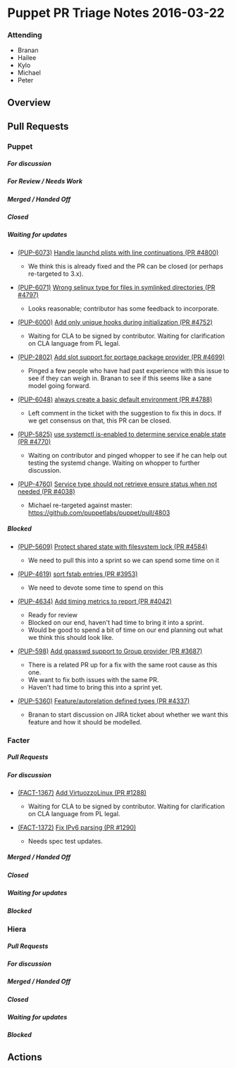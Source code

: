 # Puppet PR Triage Notes 2016-03-22

### Attending
- Branan
- Hailee
- Kylo
- Michael
- Peter

## Overview

## Pull Requests

### Puppet

##### For discussion

##### For Review / Needs Work

##### Merged / Handed Off

##### Closed

##### Waiting for updates

* [(PUP-6073)](https://tickets.puppetlabs.com/browse/PUP-6073) [Handle launchd plists with line continuations (PR #4800)](https://github.com/puppetlabs/puppet/pull/4800)
  - We think this is already fixed and the PR can be closed (or perhaps re-targeted to 3.x).

* [(PUP-6071)](https://tickets.puppetlabs.com/browse/PUP-6071) [Wrong selinux type for files in symlinked directories (PR #4797)](https://github.com/puppetlabs/puppet/pull/4797)
  - Looks reasonable; contributor has some feedback to incorporate.

* [(PUP-6000)](https://tickets.puppetlabs.com/browse/PUP-6000) [Add only unique hooks during initialization (PR #4752)](https://github.com/puppetlabs/puppet/pull/4752)
  - Waiting for CLA to be signed by contributor. Waiting for clarification on CLA language from PL legal.

* [(PUP-2802)](https://tickets.puppetlabs.com/browse/PUP-2802) [Add slot support for portage package provider (PR #4699)](https://github.com/puppetlabs/puppet/pull/4699)
  - Pinged a few people who have had past experience with this issue to see if they can weigh in. Branan to see if this seems like a sane model going forward.

* [(PUP-6048)](https://tickets.puppetlabs.com/browse/PUP-6048) [always create a basic default environment (PR #4788)](https://github.com/puppetlabs/puppet/pull/4788)
  - Left comment in the ticket with the suggestion to fix this in docs. If we get consensus on that, this PR can be closed.

* [(PUP-5825)](https://tickets.puppetlabs.com/browse/PUP-5825) [use systemctl is-enabled to determine service enable state (PR #4770)](https://github.com/puppetlabs/puppet/pull/4770)
  - Waiting on contributor and pinged whopper to see if he can help out testing the systemd change. Waiting on whopper to further discussion.

* [(PUP-4760)](https://tickets.puppetlabs.com/browse/PUP-4760) [Service type should not retrieve ensure status when not needed (PR #4038)](https://github.com/puppetlabs/puppet/pull/4038)
  - Michael re-targeted against master: https://github.com/puppetlabs/puppet/pull/4803

##### Blocked

* [(PUP-5609)](https://tickets.puppetlabs.com/browse/PUP-5609) [Protect shared state with filesystem lock (PR #4584)](https://github.com/puppetlabs/puppet/pull/4584)
  - We need to pull this into a sprint so we can spend some time on it

* [(PUP-4619)](https://tickets.puppetlabs.com/browse/PUP-4619) [sort fstab entries (PR #3953)](https://github.com/puppetlabs/puppet/pull/3953)
  - We need to devote some time to spend on this

* [(PUP-4634)](https://tickets.puppetlabs.com/browse/PUP-4634) [Add timing metrics to report (PR #4042)](https://github.com/puppetlabs/puppet/pull/4042)
  - Ready for review
  - Blocked on our end, haven't had time to bring it into a sprint.
  - Would be good to spend a bit of time on our end planning out what we think this should look like.

* [(PUP-598)](https://tickets.puppetlabs.com/browse/PUP-598) [Add gpasswd support to Group provider (PR #3687)](https://github.com/puppetlabs/puppet/pull/3687)
  - There is a related PR up for a fix with the same root cause as this one.
  - We want to fix both issues with the same PR.
  - Haven't had time to bring this into a sprint yet.

* [(PUP-5360)](https://tickets.puppetlabs.com/browse/PUP-5360) [Feature/autorelation defined types (PR #4337)](https://github.com/puppetlabs/puppet/pull/4337)
  - Branan to start discussion on JIRA ticket about whether we want this feature and how it should be modelled.

### Facter

##### Pull Requests

##### For discussion

* [(FACT-1367)](https://tickets.puppetlabs.com/browse/FACT-1367) [Add VirtuozzoLinux (PR #1288)](https://github.com/puppetlabs/puppet/pull/1288)
  - Waiting for CLA to be signed by contributor. Waiting for clarification on CLA language from PL legal.

* [(FACT-1372)](https://tickets.puppetlabs.com/browse/FACT-1372) [Fix IPv6 parsing (PR #1290)](https://github.com/puppetlabs/puppet/pull/1290)
  - Needs spec test updates.

##### Merged / Handed Off

##### Closed

##### Waiting for updates

##### Blocked

### Hiera

##### Pull Requests

##### For discussion

##### Merged / Handed Off

##### Closed

##### Waiting for updates

##### Blocked

## Actions

